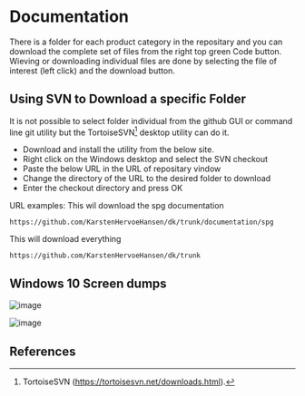 # Documentation
There is a folder for each product category in the repositary and you can download the complete set of files from the right top green Code button.
Wieving or downloading individual files are done by selecting the file of interest (left click) and the download button.
## Using SVN to Download a specific Folder
It is not possible to select folder individual from the github GUI or command line git utility but the TortoiseSVN[^svn] desktop utility can do it.
* Download and install the utility from the below site.
* Right click on the Windows desktop and select the SVN checkout
* Paste the below URL in the URL of repositary vindow
* Change the directory of the URL to the desired folder to download
* Enter the checkout directory and press OK

URL examples:
This wil download the spg documentation
```
https://github.com/KarstenHervoeHansen/dk/trunk/documentation/spg
```
This will download everything
```
https://github.com/KarstenHervoeHansen/dk/trunk
```
## Windows 10 Screen dumps
![image](https://user-images.githubusercontent.com/97158843/148644145-a9493899-a530-44f7-aef1-690ed3193dce.png)

![image](https://user-images.githubusercontent.com/97158843/148777334-8f05ef0d-5033-44ab-a789-ac42c0a7eab3.png)


## References
[^svn]: TortoiseSVN (https://tortoisesvn.net/downloads.html).
